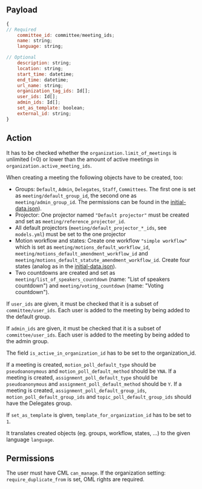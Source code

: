 ## Payload
```js
{
// Required
    committee_id: committee/meeting_ids;
    name: string;
    language: string;

// Optional
    description: string;
    location: string;
    start_time: datetime;
    end_time: datetime;
    url_name: string;
    organization_tag_ids: Id[];
    user_ids: Id[];
    admin_ids: Id[];
    set_as_template: boolean;
    external_id: string;
}
```

## Action
It has to be checked whether the `organization.limit_of_meetings` is unlimited (=0) or lower than the amount of active meetings in `organization.active_meeting_ids`.
 
When creating a meeting the following objects have to be created, too:
- Groups: `Default`, `Admin`, `Delegates`, `Staff`, `Committees`. The first one is set as `meeting/default_group_id`, the second one as `meeting/admin_group_id`. The permissions can be found in the [initial-data.json](https://github.com/OpenSlides/openslides-backend/tree/main/global/data/initial-data.json)).
- Projector: One projector named `"Default projector"` must be created and set as `meeting/reference_projector_id`.
- All default projectors (`meeting/default_projector_*_ids`, see `models.yml`) must be set to the one projector
- Motion workflow and states: Create one workflow `"simple workflow"` which is set as `meeting/motions_default_workflow_id`, `meeting/motions_default_amendment_workflow_id` and `meeting/motions_default_statute_amendment_workflow_id`. Create four states (analog as in the [initial-data.json](https://github.com/OpenSlides/openslides-backend/tree/main/global/data/initial-data.json)).
- Two countdowns are created and set as `meeting/list_of_speakers_countdown` (name: "List of speakers countdown") and `meeting/voting_countdown` (name: "Voting countdown").

If `user_ids` are given, it must be checked that it is a subset of `committee/user_ids`. Each user is added to the meeting by being added to the default group.

If `admin_ids` are given, it must be checked that it is a subset of `committee/user_ids`. Each user is added to the meeting by being added to the admin group.

The field `is_active_in_organization_id` has to be set to the organization_id.

If a meeting is created, `motion_poll_default_type` should be `pseudoanonymous` and `motion_poll_default_method` should be `YNA`.
If a meeting is created, `assignment_poll_default_type` should be `pseudoanonymous` and `assignment_poll_default_method` should be `Y`.
If a meeting is created, `assignment_poll_default_group_ids`, `motion_poll_default_group_ids` and `topic_poll_default_group_ids` should have the Delegates group.

If `set_as_template` is given, `template_for_organization_id` has to be set to `1`.

It translates created objects (eg. groups, workflow, states, ...) to the given language `language`. 

## Permissions
The user must have CML `can_manage`.
If the organization setting: `require_duplicate_from` is set, OML rights are required.

